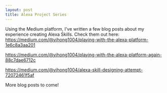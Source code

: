 ```yaml
---
layout: post
title: Alexa Project Series
---
```

Using the Medium platform, I've written a few blog posts about my experience creating Alexa Skills. Check them out here:
https://medium.com/@yjhong1004/playing-with-the-alexa-platform-1e6c8a3aa201

https://medium.com/@yjhong1004/playing-with-the-alexa-platform-again-88c7dae6712c

https://medium.com/@yjhong1004/alexa-skill-designing-attempt-72072461f5af

More blog posts to come!

